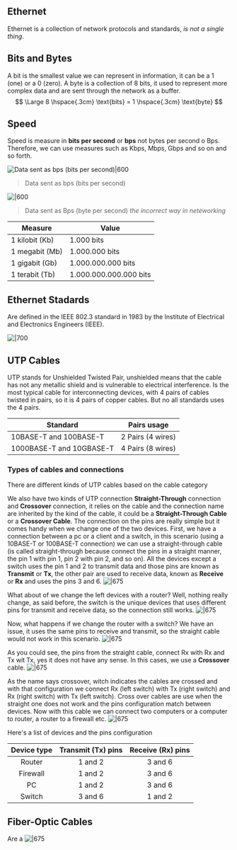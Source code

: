## Ethernet
Ethernet is a collection of network protocols and standards, *is not a single thing*. 

## Bits and Bytes
A bit is the smallest value we can represent in information, it can be a 1 (one) or a 0 (zero). A byte is a collection of 8 bits, it used to represent more complex data and are sent through the network as a buffer.
$$
\Large 8 \hspace{.3cm} \text{bits} = 1 \hspace{.3cm} \text{byte}
$$
## Speed
Speed is measure in **bits per second** or **bps** not bytes per second o Bps. Therefore, we can use measures such as Kbps, Mbps, Gbps and so on and so forth.

![Data sent as bps (bits per second)|600](https://i.imgur.com/IVJB5HM.png)
> Data sent as bps (bits per second)

![|600](https://i.imgur.com/ck6s1o2.png)
> Data sent as Bps (byte per second) *the incorrect way in neteworking*

| Measure        | Value              |
| -------------- | ------------------ |
| 1 kilobit (Kb) | 1.000 bits         |
| 1 megabit (Mb) | 1.000.000 bits     |
| 1 gigabit (Gb) | 1.000.000.000 bits |
| 1 terabit (Tb)               | 1.000.000.000.000 bits                   |
## Ethernet Stadards
Are defined in the IEEE 802.3 standard in 1983 by the Institute of Electrical and Electronics Engineers (IEEE).

![|700](https://i.imgur.com/wtRmZax.png)

## UTP Cables
UTP stands for Unshielded Twisted Pair, unshielded means that the cable has not  any metallic shield and is vulnerable to electrical interference. Is the most typical cable for interconnecting devices, with 4 pairs of cables twisted in pairs, so it is 4 pairs of copper cables. But no all standards uses the 4 pairs.

| Standard               | Pairs usage       |
| ---------------------- | ----------------- |
| 10BASE-T and 100BASE-T | 2 Pairs (4 wires) |
| 1000BASE-T and 10GBASE-T                       | 4 Pairs (8 wires)                  |
### Types of cables and connections
There are different kinds of UTP cables based on the cable category

We also have two kinds of UTP connection **Straight-Through** connection and **Crossover** connection, it relies on the cable and the connection name are inherited by the kind of the cable, it could be a **Straight-Through Cable** or a **Crossover Cable**. The connection on the pins are really simple but it comes handy when we change one of the two devices. First, we have a connection between a pc or a client and a switch, in this scenario (using a 10BASE-T or 100BASE-T connection) we can use a straight-through cable (is called straight-through because connect the pins in a straight manner, the pin 1 with pin 1, pin 2 with pin 2, and so on). All the devices except a switch uses the pin 1 and 2 to transmit data and those pins are known as **Transmit** or **Tx**, the other pair are used to receive data, known as **Receive** or **Rx** and uses the pins 3 and 6.
![|675](https://i.imgur.com/18Wwftd.png)

What about of we change the left devices with a router? Well, nothing really change, as said before, the switch is the unique devices that uses different pins for transmit and receive data, so the connection still works.
![|675](https://i.imgur.com/HVw5FfK.png)

Now, what happens if we change the router with a switch? We have an issue, it uses the same pins to receive and transmit, so the straight cable would not work in this scenario.
![|675](https://i.imgur.com/42qh6UX.png)

As you could see, the pins from the straight cable, connect Rx with Rx and Tx wit Tx, yes it does not have any sense. In this cases, we use a **Crossover** cable.
![|675](https://i.imgur.com/YfR2VKz.png)

As the name says crossover, witch indicates the cables are crossed and with that configuration we connect Rx (left switch) with Tx (right switch) and Rx (right switch) with Tx (left switch). Cross over cables are use when the straight one does not work and the pins configuration match between devices. Now with this cable we can connect two computers or a computer to router, a router to a firewall etc.
![|675](https://i.imgur.com/wiJUeaQ.png)

Here's a list of devices and the pins configuration

| Device type | Transmit (Tx) pins | Receive (Rx) pins |
|:-----------:|:------------------:|:-----------------:|
|   Router    |      1 and 2       |      3 and 6      |
|  Firewall   |      1 and 2       |      3 and 6      |
|     PC      | 1 and 2                   | 3 and 6                  |
| Switch            |  3 and 6                   | 1 and 2                  |
## Fiber-Optic Cables
Are a 
![|675](https://i.imgur.com/U6OefdJ.png)
